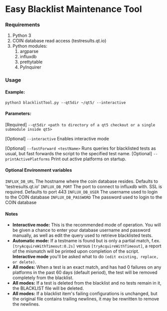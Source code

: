 # Easy Blacklist Maintenance Tool

### Requirements
1. Python 3
2. COIN database read access (testresults.qt.io)
3. Python modules:
    1. argparse
    2. influxdb
    3. prettytable
    4. PyInquirer

### Usage
#### Example:
`python3 blacklistTool.py --qt5dir ~/qt5/ --interactive`

#### Parameters:
[Required] `--qt5dir <path to directory of a qt5 checkout or a single submodule inside qt5>`

[Optional] `--interactive` Enables interactive mode

[Optional] `--fastForward <testName>` Runs queries for blacklisted tests as usual, but fast forwards
the script to the specified test name.
[Optional] `--printActivePlatforms` Print out active platforms on startup.

#### Optional Environment variables
`INFLUX_DB_URL` The hostname where the coin database resides. Defaults to 'testresults.qt.io'
`INFLUX_DB_PORT` The port to connect to influxdb with. SSL is required. Defaults to port 443
`INFLUX_DB_USER` The username used to login to the COIN database
`INFLUX_DB_PASSWORD` The password used to login to the COIN database

#### Notes
- **Interactive mode:** This is the recommended mode of operation. You will be given
a chance to enter your database username and password manually, as well as edit
the query used to retrieve blacklisted tests.
- **Automatic mode:** If a testname is found but is only a partial match, f.ex.
`[tryAcquireWithTimeout:0.2s]` versus `[tryAcquireWithTimeout]`, a report of the
mismatch will be printed upon completion of the script.
**Interactive mode** you'll be asked what to do `(edit existing, replace, or delete)`.
- **All modes:** When a test is an exact match, and has had 0 failures on any platforms in
the past 60 days (default period), the test will be removed completely from the blacklist.
- **All modes:** If a test is deleted from the blacklist and no tests remain in it, the
BLACKLIST file will be deleted.
- **All modes:** If a blacklist item's failing configurations is unchanged, but the original
 file contains trailing newlines, it may be rewritten to remove the newlines.
